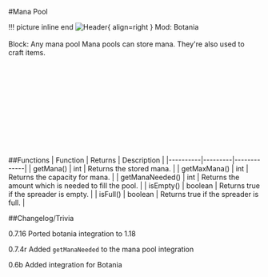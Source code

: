 #Mana Pool

!!! picture inline end
    ![Header](https://srendi.de/wp-content/uploads/2021/05/Mana-Pool.png){ align=right }
    Mod: Botania <br><br/>
    Block: Any mana pool
Mana pools can store mana. They're also used to craft items.

<br><br/>
<br><br/>
<br><br/>
<br><br/>
<br><br/>

##Functions
| Function | Returns | Description |
|----------|---------|-------------|
| getMana() | int | Returns the stored mana. |
| getMaxMana() | int | Returns the capacity for mana. |
| getManaNeeded() | int | Returns the amount which is needed to fill the pool. |
| isEmpty() | boolean | Returns true if the spreader is empty. |
| isFull() | boolean | Returns true if the spreader is full. |

##Changelog/Trivia

0.7.16
Ported botania integration to 1.18

0.7.4r
Added `getManaNeeded` to the mana pool integration

0.6b
Added integration for Botania
